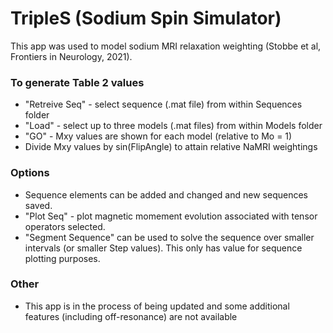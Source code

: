 # TripleS (Sodium Spin Simulator)

This app was used to model sodium MRI relaxation weighting (Stobbe et al, Frontiers in Neurology, 2021). 

### To generate Table 2 values

* "Retreive Seq" - select sequence (.mat file) from within Sequences folder
* "Load" - select up to three models (.mat files) from within Models folder
* "GO" - Mxy values are shown for each model (relative to Mo = 1)
* Divide Mxy values by sin(FlipAngle) to attain relative NaMRI weightings 

### Options

* Sequence elements can be added and changed and new sequences saved.
* "Plot Seq" - plot magnetic momement evolution associated with tensor operators selected. 
* "Segment Sequence" can be used to solve the sequence over smaller intervals (or smaller Step values).  This only has value for sequence plotting purposes. 

### Other

* This app is in the process of being updated and some additional features (including off-resonance) are not available
